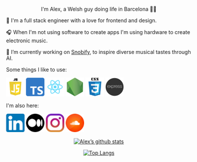 <p align="center">I'm Alex, a Welsh guy doing life in Barcelona 💃🏻</p>

🎨 I'm a full stack engineer with a love for frontend and design.

🎧 When I'm not using software to create apps I'm using hardware to create electronic music.

🔭 I’m currently working on [Snobify](https://main--snobify.netlify.app/), to inspire diverse musical tastes through AI.

Some things I like to use:
<p>
  <img src="js.png" style= "height: 50px;" />
  <img src=ts.png style= "height: 50px;" />
  <img src="react.png" style= "height: 50px;" />
  <img src="nodejs.png" style= "height: 50px;" />
  <img src="css.png" style= "height: 50px;" />
  <img src="express.webp" style= "height: 50px;" />
</p>

I'm also here:
<p>
  <a href="https://www.linkedin.com/in/alexryanjones/"><img src="linkedin.png" style= "height: 50px;"/></a>
  <a href="https://medium.com/@alexryanjones"><img src="medium.png" style= "height: 50px;"/></a>
  <a href="https://www.instagram.com/alexryanjones/"><img src="instagram.png" style= "height: 50px;"/></a>
  <a href="https://soundcloud.com/alexryanjones"><img src="soundcloud.png" style= "height: 50px;"/></a>
</p>

<div align="center">
  
  [![Alex’s github stats](https://github-readme-stats.vercel.app/api?username=alexryanjones&show_icons=true&theme=highcontrast)](https://github.com/alexryanjones)

  [![Top Langs](https://github-readme-stats.vercel.app/api/top-langs/?username=alexryanjones&layout=compact&show_icons=true&theme=highcontrast)](https://github.com/alexryanjones)
  
</div>
